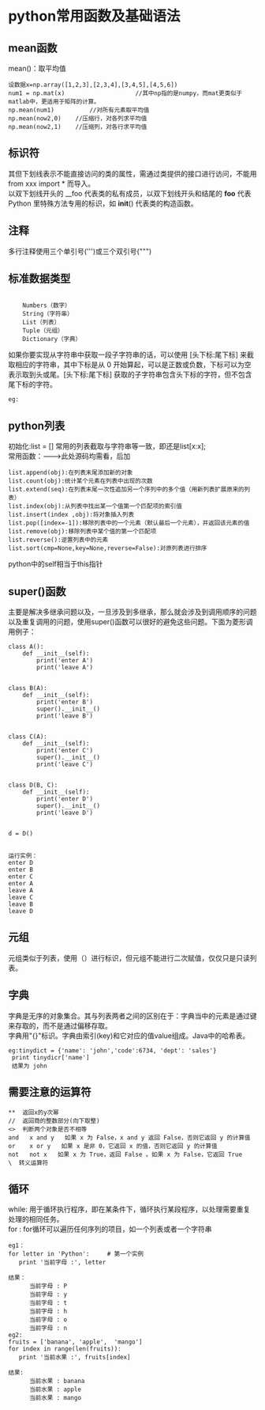# python常用函数及基础语法
## mean函数
mean()：取平均值   
```
设数据x=np.array([1,2,3],[2,3,4],[3,4,5],[4,5,6])
num1 = np.mat(x)                    //其中np指的是numpy，而mat更类似于matlab中，更适用于矩阵的计算。
np.mean(num1)          //对所有元素取平均值
np.mean(now2,0)    //压缩行，对各列求平均值
np.mean(now2,1)    //压缩列，对各行求平均值
```
## 标识符
其但下划线表示不能直接访问的类的属性，需通过类提供的接口进行访问，不能用 from xxx import * 而导入。  
以双下划线开头的 __foo 代表类的私有成员，以双下划线开头和结尾的 __foo__ 代表 Python 里特殊方法专用的标识，如 __init__() 代表类的构造函数。  
## 注释
多行注释使用三个单引号(''')或三个双引号(""")   
## 标准数据类型
```

    Numbers（数字）
    String（字符串）
    List（列表）
    Tuple（元组）
    Dictionary（字典）

```
如果你要实现从字符串中获取一段子字符串的话，可以使用 [头下标:尾下标] 来截取相应的字符串，其中下标是从 0 开始算起，可以是正数或负数，下标可以为空表示取到头或尾。[头下标:尾下标] 获取的子字符串包含头下标的字符，但不包含尾下标的字符。  
```
eg:

```
## python列表
初始化:list = []
常用的列表截取与字符串等一致，即还是list[x:x];   
常用函数：--->此处源码均需看，后加   
```
list.append(obj):在列表末尾添加新的对象
list.count(obj):统计某个元素在列表中出现的次数
list.extend(seq):在列表末尾一次性追加另一个序列中的多个值（用新列表扩展原来的列表）
list.index(obj):从列表中找出某一个值第一个匹配项的索引值
list.insert(index ,obj):将对象插入列表
list.pop([index=-1]):移除列表中的一个元素（默认最后一个元素），并返回该元素的值
list.remove(obj):移除列表中某个值的第一个匹配项
list.reverse():逆置列表中的元素
list.sort(cmp=None,key=None,reverse=False):对原列表进行排序
```
python中的self相当于this指针  
## super()函数
主要是解决多继承问题以及，一旦涉及到多继承，那么就会涉及到调用顺序的问题以及重复调用的问题，使用super()函数可以很好的避免这些问题。下面为菱形调用例子：    
```
class A():
    def __init__(self):
        print('enter A')
        print('leave A')


class B(A):
    def __init__(self):
        print('enter B')
        super().__init__()
        print('leave B')


class C(A):
    def __init__(self):
        print('enter C')
        super().__init__()
        print('leave C')


class D(B, C):
    def __init__(self):
        print('enter D')
        super().__init__()
        print('leave D')


d = D()


运行实例：
enter D
enter B
enter C
enter A
leave A
leave C
leave B
leave D
```
## 元组
元组类似于列表，使用（）进行标识，但元组不能进行二次赋值，仅仅只是只读列表。
## 字典
字典是无序的对象集合。其与列表两者之间的区别在于：字典当中的元素是通过键来存取的，而不是通过偏移存取。  
字典用"{}"标识。字典由索引(key)和它对应的值value组成。Java中的哈希表。
```
eg:tinydict = {'name': 'john','code':6734, 'dept': 'sales'}
 print tinydicr['name']
 结果为 john
```
## 需要注意的运算符
```
**  返回x的y次幂
//  返回商的整数部分(向下取整)
<>  判断两个对象是否不相等
and   x and y   如果 x 为 False，x and y 返回 False，否则它返回 y 的计算值 
or    x or y   如果 x 是非 0，它返回 x 的值，否则它返回 y 的计算值
not   not x   如果 x 为 True，返回 False 。如果 x 为 False，它返回 True
\  转义运算符
```
## 循环
while: 用于循环执行程序，即在某条件下，循环执行某段程序，以处理需要重复处理的相同任务。  
for  :  for循环可以遍历任何序列的项目，如一个列表或者一个字符串
```
eg1：
for letter in 'Python':     # 第一个实例
   print '当前字母 :', letter

结果：
      当前字母 : P
      当前字母 : y
      当前字母 : t
      当前字母 : h
      当前字母 : o
      当前字母 : n
eg2:
fruits = ['banana', 'apple',  'mango']
for index in range(len(fruits)):
   print '当前水果 :', fruits[index]
   
结果:
      当前水果 : banana
      当前水果 : apple
      当前水果 : mango

```


